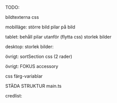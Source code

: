 TODO:

bildtexterna css

mobilläge:
större bild
pilar på bild


tablet:
behåll pilar utanför (flytta css)
storlek bilder


desktop:
storlek bilder:


övrigt:
sortSection css (2 rader)



övrigt:
FOKUS accessory

css färg-variablar

STÄDA STRUKTUR main.ts


credlist:
